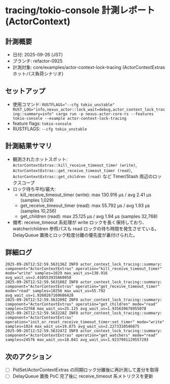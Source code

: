 # tracing/tokio-console 計測レポート (ActorContext)

## 計測概要
- 日付: 2025-09-26 (JST)
- ブランチ: refactor-0925
- 計測対象: core/examples/actor-context-lock-tracing (ActorContextExtras ホットパス負荷シナリオ)

## セットアップ
- 使用コマンド: `RUSTFLAGS="--cfg tokio_unstable" RUST_LOG="info,nexus_actor::lock_wait=debug,actor_context_lock_tracing::summary=info" cargo run -p nexus-actor-core-rs --features tokio-console --example actor-context-lock-tracing`
- feature flags: `tokio-console`
- RUSTFLAGS: `--cfg tokio_unstable`

## 計測結果サマリ
- 観測されたホットスポット: `ActorContextExtras::kill_receive_timeout_timer (write)`, `ActorContextExtras::get_receive_timeout_timer (read)`, `ActorContextExtras::get_children (read)` など Timer/Stash 周辺のロックスコープ
- ロック待ち平均/最大:
  - kill_receive_timeout_timer (write): max 130.916 µs / avg 2.41 µs (samples 1,029)
  - get_receive_timeout_timer (read): max 55.792 µs / avg 1.93 µs (samples 10,256)
  - get_children (read): max 25.125 µs / avg 1.94 µs (samples 32,768)
- 備考: receive_timeout 系処理が write ロックを長く保持しており、watcher/children 参照パスも read ロックの待ち時間を発生させている。DelayQueue 置換とロック粒度分離の優先度が裏付けられた。

## 詳細ログ
```text
2025-09-26T12:52:59.563136Z INFO actor_context_lock_tracing::summary: component="ActorContextExtras" operation="kill_receive_timeout_timer" mode="write" samples=1029 max_wait_us=130.916 avg_wait_us=2.410553935860058
2025-09-26T12:52:59.563188Z INFO actor_context_lock_tracing::summary: component="ActorContextExtras" operation="get_receive_timeout_timer" mode="read" samples=10256 max_wait_us=55.792 avg_wait_us=1.9260267160686428
2025-09-26T12:52:59.563209Z INFO actor_context_lock_tracing::summary: component="ActorContextExtras" operation="get_children" mode="read" samples=32768 max_wait_us=25.125 avg_wait_us=1.935639678955078
2025-09-26T12:52:59.563228Z INFO actor_context_lock_tracing::summary: component="ActorContextExtras" operation="init_or_reset_receive_timeout_timer:set_timer" mode="write" samples=1024 max_wait_us=19.875 avg_wait_us=2.2273310546875
2025-09-26T12:52:59.563247Z INFO actor_context_lock_tracing::summary: component="ActorContextExtras" operation="get_watchers" mode="read" samples=24576 max_wait_us=18.041 avg_wait_us=1.9237991129557293
```

## 次のアクション
- [ ] PidSet/ActorContextExtras の同期ロック分離後に再計測して差分を取得
- [ ] DelayQueue 置換 PoC 完了後に receive_timeout 系メトリクスを更新
